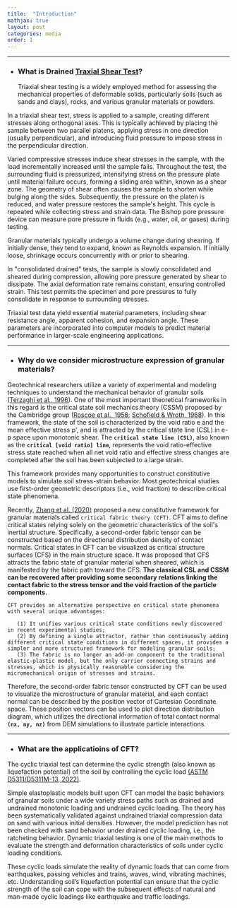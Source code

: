 ```yaml
---
title:  "Introduction"
mathjax: true
layout: post
categories: media
order: 1
---
```


---

* ### **What is Drained [Traxial Shear Test]?**
  
  Triaxial shear testing is a widely employed method for assessing the mechanical properties of deformable solids, particularly soils (such as sands and clays), rocks, and various granular materials or powders.

In a triaxial shear test, stress is applied to a sample, creating different stresses along orthogonal axes. This is typically achieved by placing the sample between two parallel platens, applying stress in one direction (usually perpendicular), and introducing fluid pressure to impose stress in the perpendicular direction.

Varied compressive stresses induce shear stresses in the sample, with the load incrementally increased until the sample fails. Throughout the test, the surrounding fluid is pressurized, intensifying stress on the pressure plate until material failure occurs, forming a sliding area within, known as a shear zone. The geometry of shear often causes the sample to shorten while bulging along the sides. Subsequently, the pressure on the platen is reduced, and water pressure restores the sample's height. This cycle is repeated while collecting stress and strain data. The Bishop pore pressure device can measure pore pressure in fluids (e.g., water, oil, or gases) during testing.

Granular materials typically undergo a volume change during shearing. If initially dense, they tend to expand, known as Reynolds expansion. If initially loose, shrinkage occurs concurrently with or prior to shearing.

In "consolidated drained" tests, the sample is slowly consolidated and sheared during compression, allowing pore pressure generated by shear to dissipate. The axial deformation rate remains constant, ensuring controlled strain. This test permits the specimen and pore pressures to fully consolidate in response to surrounding stresses.

Triaxial test data yield essential material parameters, including shear resistance angle, apparent cohesion, and expansion angle. These parameters are incorporated into computer models to predict material performance in larger-scale engineering applications.

---


* ### **Why do we consider microstructure expression of granular materials?**
  
  
Geotechnical researchers utilize a variety of experimental and modeling techniques to understand the mechanical behavior of granular soils ([Terzaghi et al., 1996]). One of the most important theoretical frameworks in this regard is the critical state soil mechanics theory (CSSM) proposed by the Cambridge group ([Roscoe et al., 1958]; [Schofield & Wroth, 1968]). In this framework, the state of the soil is characterized by the void ratio e and the mean effective stress p', and is attracted by the critical state line (CSL) in e-p space upon monotonic shear. The **`critical state line (CSL)`**, also known as the **`critical [void ratio] line`**, represents the void ratio-effective stress state reached when all net void ratio and effective stress changes are completed after the soil has been subjected to a large strain.

This framework provides many opportunities to construct constitutive models to simulate soil stress-strain behavior. Most geotechnical studies use first-order geometric descriptors (i.e., void fraction) to describe critical state phenomena. 

Recently, [Zhang et al. (2020)] proposed a new constitutive framework for granular materials called `critical fabric theory (CFT)`. CFT aims to define critical states relying solely on the geometric characteristics of the soil's inertial structure. Specifically, a second-order fabric tensor can be constructed based on the directional distribution density of contact normals. Critical states in CFT can be visualized as critical structure surfaces (CFS) in the main structure space. It was proposed that CFS attracts the fabric state of granular material when sheared, which is manifested by the fabric path toward the CFS. **The classical CSL and CSSM can be recovered after providing some secondary relations linking the contact fabric to the stress tensor and the void fraction of the particle components.**

    CFT provides an alternative perspective on critical state phenomena with several unique advantages:
    
       (1) It unifies various critical state conditions newly discovered in recent experimental studies;
       (2) By defining a single attractor, rather than continuously adding different critical state conditions in different spaces, it provides a simpler and more structured framework for modeling granular soils;
       (3) The fabric is no longer an add-on component to the traditional elastic-plastic model, but the only carrier connecting strains and stresses, which is physically reasonable considering the micromechanical origin of stresses and strains.

Therefore, the second-order fabric tensor constructed by CFT can be used to visualize the microstructure of granular material, and each contact normal can be described by the position vector of Cartesian Coordinate space. These position vectors can be used to plot direction distribution diagram, which utilizes the directional information of total contact normal **`(nx, ny, nz)`** from DEM simulations to illustrate particle interactions.

---

* ### **What are the applicatioins of CFT?**

The cyclic triaxial test can determine the cyclic strength (also known as liquefaction potential) of the soil by controlling the cyclic load [(ASTM D5311/D5311M-13, 2022)].

Simple elastoplastic models built upon CFT can model the basic behaviors of granular soils under a wide variety stress paths such as drained and undrained monotonic loading and undrained cyclic loading. The theory has been systematically validated against undrained triaxial compression data on sand with various initial densities. However, the model prediction has not been checked with sand behavior under drained cyclic loading, i.e., the ratcheting behavior. Dynamic triaxial testing is one of the main methods to evaluate the strength and deformation characteristics of soils under cyclic loading conditions. 

These cyclic loads simulate the reality of dynamic loads that can come from earthquakes, passing vehicles and trains, waves, wind, vibrating machines, etc. Understanding soil’s liquefaction potential can ensure that the cyclic strength of the soil can cope with the subsequent effects of natural and man-made cyclic loadings like earthquake and traffic loadings.  


[Traxial Shear Test]: https://en.wikipedia.org/wiki/Triaxial_shear_test#Consolidated_drained_(CD) 
[void ratio]: https://en.wikipedia.org/wiki/Void_ratio
[Terzaghi et al., 1996]: https://books.google.com/books?hl=en&lr=&id=XjH6DwAAQBAJ&oi=fnd&pg=PR19&dq=Terzaghi+et+al.,+1996&ots=aiGuM4WccK&sig=Lkl5CF0Xa7-dGXNKHd0ahz7r3O0#v=onepage&q=Terzaghi%20et%20al.%2C%201996&f=false
[Roscoe et al., 1958]: https://www.icevirtuallibrary.com/doi/abs/10.1680/geot.1958.8.1.22
[Schofield & Wroth, 1968]: https://d1wqtxts1xzle7.cloudfront.net/7615800/cssm-libre.pdf?1391814949=&response-content-disposition=inline%3B+filename%3DCritical_state_soil_mechanics.pdf&Expires=1702336592&Signature=bhDTl5FBnXPNN5FK7uljbb4OpyUyurlXH~Rf2iKL-H2GfeGmBF42bz-XjMPdxr8GNR0pMRNYIZFYc0ZVrdH7wLNNKU9lSavx2rjBcR2bnaZ7J82prUf4E2N-QwiTQjchZVe7of7b~1tsphsrj~lDXv3bZS~A5hg1vhIx1ugvttWPRdp2oHfAESXqEt-fyn~NYBpPwax0jVijIIsGc8vAKBbbTzPcXV8-1HBgySNzCQmgZX6PI5~NMfHx4P1h0BKJcjq16fPzwsJ20gyJWcw1h~vBTrI6A4dJXc7TLW2zNI2KUeNWyJmEXEMJyQ0mMS0qi0wlnXcPj88oTrWVkRQZrg__&Key-Pair-Id=APKAJLOHF5GGSLRBV4ZA
[Zhang et al. (2020)]: https://ascelibrary.org/doi/abs/10.1061/%28ASCE%29EM.1943-7889.0001741?casa_token=_qsEivr1V2sAAAAA%3Arxm-tzo7DcDOm17hw7iiSX72BWt1yydmow65CY1wesv9Mf0JARVk07KaH_g7_AG_JInMJw6Ofnor
[(ASTM D5311/D5311M-13, 2022)]: https://www.astm.org/d5311_d5311m-13.html 
